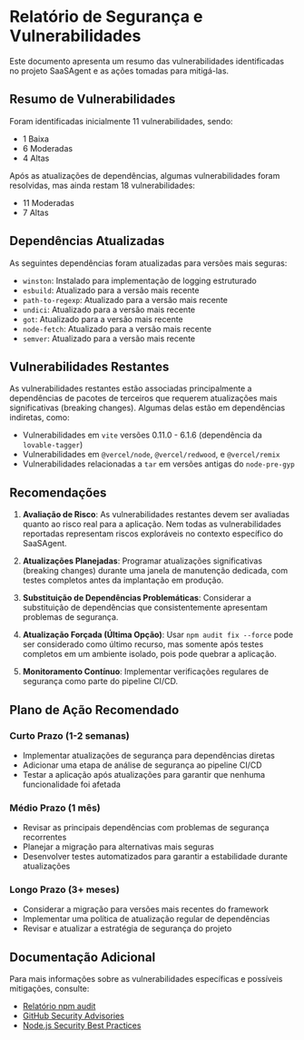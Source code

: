 # Relatório de Segurança e Vulnerabilidades

Este documento apresenta um resumo das vulnerabilidades identificadas no projeto SaaSAgent e as ações tomadas para mitigá-las.

## Resumo de Vulnerabilidades

Foram identificadas inicialmente 11 vulnerabilidades, sendo:
- 1 Baixa
- 6 Moderadas
- 4 Altas

Após as atualizações de dependências, algumas vulnerabilidades foram resolvidas, mas ainda restam 18 vulnerabilidades:
- 11 Moderadas
- 7 Altas

## Dependências Atualizadas

As seguintes dependências foram atualizadas para versões mais seguras:

- `winston`: Instalado para implementação de logging estruturado
- `esbuild`: Atualizado para a versão mais recente
- `path-to-regexp`: Atualizado para a versão mais recente
- `undici`: Atualizado para a versão mais recente
- `got`: Atualizado para a versão mais recente
- `node-fetch`: Atualizado para a versão mais recente
- `semver`: Atualizado para a versão mais recente

## Vulnerabilidades Restantes

As vulnerabilidades restantes estão associadas principalmente a dependências de pacotes de terceiros que requerem atualizações mais significativas (breaking changes). Algumas delas estão em dependências indiretas, como:

- Vulnerabilidades em `vite` versões 0.11.0 - 6.1.6 (dependência da `lovable-tagger`)
- Vulnerabilidades em `@vercel/node`, `@vercel/redwood`, e `@vercel/remix`
- Vulnerabilidades relacionadas a `tar` em versões antigas do `node-pre-gyp`

## Recomendações

1. **Avaliação de Risco**: As vulnerabilidades restantes devem ser avaliadas quanto ao risco real para a aplicação. Nem todas as vulnerabilidades reportadas representam riscos exploráveis no contexto específico do SaaSAgent.

2. **Atualizações Planejadas**: Programar atualizações significativas (breaking changes) durante uma janela de manutenção dedicada, com testes completos antes da implantação em produção.

3. **Substituição de Dependências Problemáticas**: Considerar a substituição de dependências que consistentemente apresentam problemas de segurança.

4. **Atualização Forçada (Última Opção)**: Usar `npm audit fix --force` pode ser considerado como último recurso, mas somente após testes completos em um ambiente isolado, pois pode quebrar a aplicação.

5. **Monitoramento Contínuo**: Implementar verificações regulares de segurança como parte do pipeline CI/CD.

## Plano de Ação Recomendado

### Curto Prazo (1-2 semanas)
- Implementar atualizações de segurança para dependências diretas
- Adicionar uma etapa de análise de segurança ao pipeline CI/CD
- Testar a aplicação após atualizações para garantir que nenhuma funcionalidade foi afetada

### Médio Prazo (1 mês)
- Revisar as principais dependências com problemas de segurança recorrentes
- Planejar a migração para alternativas mais seguras
- Desenvolver testes automatizados para garantir a estabilidade durante atualizações

### Longo Prazo (3+ meses)
- Considerar a migração para versões mais recentes do framework
- Implementar uma política de atualização regular de dependências
- Revisar e atualizar a estratégia de segurança do projeto

## Documentação Adicional

Para mais informações sobre as vulnerabilidades específicas e possíveis mitigações, consulte:
- [Relatório npm audit](https://docs.npmjs.com/auditing-package-dependencies-for-security-vulnerabilities)
- [GitHub Security Advisories](https://github.com/advisories)
- [Node.js Security Best Practices](https://nodejs.org/en/docs/guides/security/)
